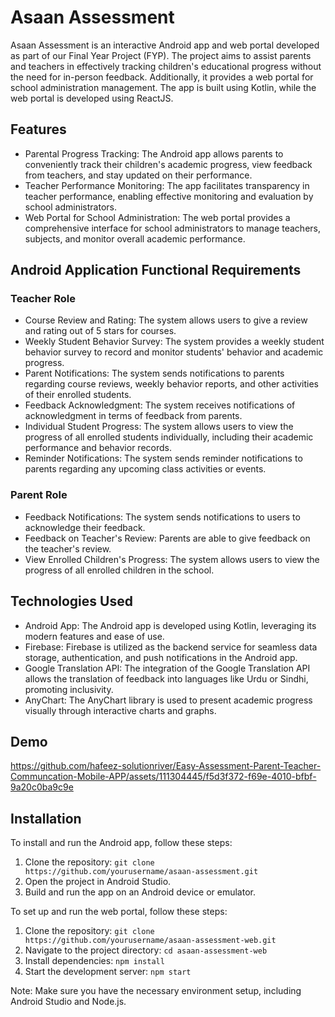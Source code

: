 # Asaan Assessment

Asaan Assessment is an interactive Android app and web portal developed as part of our Final Year Project (FYP). The project aims to assist parents and teachers in effectively tracking children's educational progress without the need for in-person feedback. Additionally, it provides a web portal for school administration management. The app is built using Kotlin, while the web portal is developed using ReactJS.

## Features
- Parental Progress Tracking: The Android app allows parents to conveniently track their children's academic progress, view feedback from teachers, and stay updated on their performance.
- Teacher Performance Monitoring: The app facilitates transparency in teacher performance, enabling effective monitoring and evaluation by school administrators.
- Web Portal for School Administration: The web portal provides a comprehensive interface for school administrators to manage teachers, subjects, and monitor overall academic performance.

## Android Application Functional Requirements

### Teacher Role
- Course Review and Rating: The system allows users to give a review and rating out of 5 stars for courses.
- Weekly Student Behavior Survey: The system provides a weekly student behavior survey to record and monitor students' behavior and academic progress.
- Parent Notifications: The system sends notifications to parents regarding course reviews, weekly behavior reports, and other activities of their enrolled students.
- Feedback Acknowledgment: The system receives notifications of acknowledgment in terms of feedback from parents.
- Individual Student Progress: The system allows users to view the progress of all enrolled students individually, including their academic performance and behavior records.
- Reminder Notifications: The system sends reminder notifications to parents regarding any upcoming class activities or events.

### Parent Role
- Feedback Notifications: The system sends notifications to users to acknowledge their feedback.
- Feedback on Teacher's Review: Parents are able to give feedback on the teacher's review.
- View Enrolled Children's Progress: The system allows users to view the progress of all enrolled children in the school.

## Technologies Used
- Android App: The Android app is developed using Kotlin, leveraging its modern features and ease of use.
- Firebase: Firebase is utilized as the backend service for seamless data storage, authentication, and push notifications in the Android app.
- Google Translation API: The integration of the Google Translation API allows the translation of feedback into languages like Urdu or Sindhi, promoting inclusivity.
- AnyChart: The AnyChart library is used to present academic progress visually through interactive charts and graphs.

## Demo


https://github.com/hafeez-solutionriver/Easy-Assessment-Parent-Teacher-Communcation-Mobile-APP/assets/111304445/f5d3f372-f69e-4010-bfbf-9a20c0ba9c9e


## Installation

To install and run the Android app, follow these steps:
1. Clone the repository: `git clone https://github.com/yourusername/asaan-assessment.git`
2. Open the project in Android Studio.
3. Build and run the app on an Android device or emulator.

To set up and run the web portal, follow these steps:
1. Clone the repository: `git clone https://github.com/yourusername/asaan-assessment-web.git`
2. Navigate to the project directory: `cd asaan-assessment-web`
3. Install dependencies: `npm install`
4. Start the development server: `npm start`

Note: Make sure you have the necessary environment setup, including Android Studio and Node.js.
